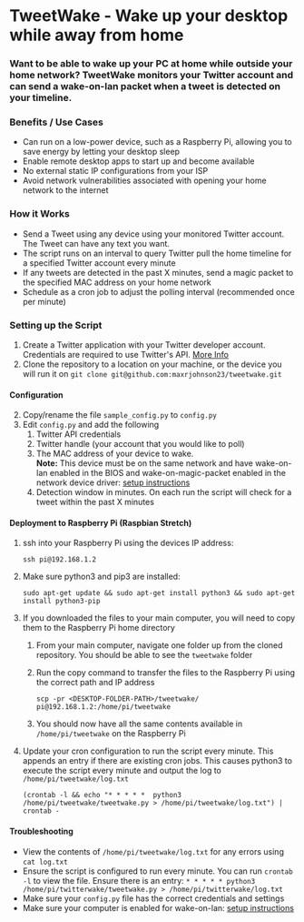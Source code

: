 # TweetWake - Wake up your desktop while away from home
### Want to be able to wake up your PC at home while outside your home network? TweetWake monitors your Twitter account and can send a wake-on-lan packet when a tweet is detected on your timeline.

### Benefits / Use Cases
* Can run on a low-power device, such as a Raspberry Pi, allowing you to save energy by letting your desktop sleep
* Enable remote desktop apps to start up and become available
* No external static IP configurations from your ISP
* Avoid network vulnerabilities associated with opening your home network to the internet

### How it Works
* Send a Tweet using any device using your monitored Twitter account.  The Tweet can have any text you want.
* The script runs on an interval to query Twitter pull the home timeline for a specified Twitter account every minute
* If any tweets are detected in the past X minutes, send a magic packet to the specified MAC address on your home network
* Schedule as a cron job to adjust the polling interval (recommended once per minute)


### Setting up the Script
1. Create a Twitter application with your Twitter developer account.  Credentials are required to use Twitter's API.  [More Info](https://developer.twitter.com/en/docs/basics/apps/overview)
2. Clone the repository to a location on your machine, or the device you will run it on
    `git clone git@github.com:maxrjohnson23/tweetwake.git`

#### Configuration
2. Copy/rename the file `sample_config.py` to `config.py`
3. Edit `config.py` and add the following
   1. Twitter API credentials
   2. Twitter handle (your account that you would like to poll)
   3. The MAC address of your device to wake.  
    **Note:** This device must be on the same network and have wake-on-lan enabled in the BIOS and wake-on-magic-packet enabled in the network device driver: [setup instructions](https://www.lifewire.com/wake-on-lan-4149800)
   4. Detection window in minutes.  On each run the script will check for a tweet within the past X minutes
   
#### Deployment to Raspberry Pi (Raspbian Stretch)
1. ssh into your Raspberry Pi using the devices IP address:   

     `ssh pi@192.168.1.2` 


1. Make sure python3 and pip3 are installed:   

     `sudo apt-get update && sudo apt-get install python3 && sudo apt-get install python3-pip`


1. If you downloaded the files to your main computer, you will need to copy them to the Raspberry Pi home directory
   1. From your main computer, navigate one folder up from the cloned repository.  You should be able to see the `tweetwake` folder
   1. Run the copy command to transfer the files to the Raspberry Pi using the correct path and IP address
   
        `scp -pr <DESKTOP-FOLDER-PATH>/tweetwake/ pi@192.168.1.2:/home/pi/tweetwake`
   
   
   1. You should now have all the same contents available in `/home/pi/tweetwake` on the Raspberry Pi
   
1.  Update your cron configuration to run the script every minute.  This appends an entry if there are existing cron jobs. This causes python3 to execute the script every minute and output the log to `/home/pi/tweetwake/log.txt`
   
    `(crontab -l && echo "* * * * *  python3 /home/pi/tweetwake/tweetwake.py > /home/pi/tweetwake/log.txt") | crontab -`
   
     
#### Troubleshooting
* View the contents of `/home/pi/tweetwake/log.txt` for any errors using `cat log.txt`
* Ensure the script is configured to run every minute.  You can run `crontab -l` to view the file.  Ensure there is an entry: `* * * * * python3 /home/pi/twitterwake/tweetwake.py > /home/pi/twitterwake/log.txt`
* Make sure your `config.py` file has the correct credentials and settings
* Make sure your computer is enabled for wake-on-lan: [setup instructions](https://www.lifewire.com/wake-on-lan-4149800)


